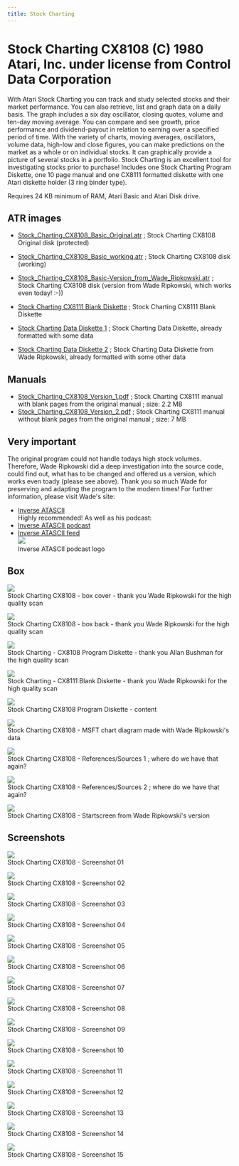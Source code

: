 ```yaml
---
title: Stock Charting
---
```

# Stock Charting CX8108 (C) 1980 Atari, Inc. under license from Control Data Corporation  
With Atari Stock Charting you can track and study selected stocks and their market performance. You can also retrieve, list and graph data on a daily basis. The graph includes a six day oscillator, closing quotes, volume and ten-day moving average. You can compare and see growth, price performance and dividend-payout in relation to earning over a specified period of time. With the variety of charts, moving averages, oscillators, volume data, high-low and close figures, you can make predictions on the market as a whole or on individual stocks. It can graphically provide a picture of several stocks in a portfolio. Stock Charting is an excellent tool for investigating stocks prior to purchase! Includes one Stock Charting Program Diskette, one 10 page manual and one CX8111 formatted diskette with one Atari diskette holder (3 ring binder type).  
  
Requires 24 KB minimum of RAM, Atari Basic and Atari Disk drive.  
## ATR images  
- [Stock_Charting_CX8108_Basic_Original.atr](attachments/Stock_Charting_CX8108_Basic_Original.atr) ; Stock Charting CX8108 Original disk (protected)  
- [Stock_Charting_CX8108_Basic_working.atr](attachments/Stock_Charting_CX8108_Basic_working.atr) ; Stock Charting CX8108 disk (working)  
- [Stock_Charting_CX8108_Basic-Version_from_Wade_Ripkowski.atr](attachments/Stock_Charting_CX8108_Basic-Version_from_Wade_Ripkowski.atr) ; Stock Charting CX8108 disk (version from Wade Ripkowski, which works even today! :-))  
- [Stock Charting CX8111 Blank Diskette](attachments/Blank_Diskette.atr) ; Stock Charting CX8111 Blank Diskette  
  
- [Stock Charting Data Diskette 1](attachments/Stock_Data_Diskette.atr) ; Stock Charting Data Diskette, already formatted with some data  
- [Stock Charting Data Diskette 2](attachments/Stock_Charting_Data_Diskette.atr) ; Stock Charting Data Diskette from Wade Ripkowski, already formatted with some other data  
## Manuals  
- [Stock_Charting_CX8108_Version_1.pdf](attachments/Stock_Charting_CX8108_Version_1.pdf) ; Stock Charting CX8111 manual with blank pages from the original manual ; size: 2.2 MB  
- [Stock_Charting_CX8108_Version_2.pdf](attachments/Stock_Charting_CX8108_Version_2.pdf) ; Stock Charting CX8111 manual without blank pages from the original manual ; size: 7 MB  
## Very important  
The original program could not handle todays high stock volumes. Therefore, Wade Ripkowski did a deep investigation into the source code, could find out, what has to be changed and offered us a version, which works even toady (please see above). Thank you so much Wade for preserving and adapting the program to the modern times! For further information, please visit Wade's site:  
- [Inverse ATASCII](http://inverseatascii.info/2015/02/10/s1e10-atari-stock-charting/)  
Highly recommended! As well as his podcast:  
- [Inverse ATASCII podcast](https://itunes.apple.com/de/podcast/inverse-atascii/id919358656?mt=2)  
- [Inverse ATASCII feed](http://feeds.feedburner.com/InverseAtascii)  
![](attachments/Inverse_ATASCII.jpg)  
Inverse ATASCII podcast logo  
## Box  
![](attachments/Cover.jpg)  
Stock Charting CX8108 - box cover - thank you Wade Ripkowski for the high quality scan  
  
![](attachments/Back.jpg)  
Stock Charting CX8108 - box back - thank you Wade Ripkowski for the high quality scan  
  
![](attachments/CX8108_Diskette.jpg)  
Stock Charting - CX8108 Program Diskette - thank you Allan Bushman for the high quality scan  
  
![](attachments/CX8111_Diskette.jpg)  
Stock Charting - CX8111 Blank Diskette - thank you Wade Ripkowski for the high quality scan  
  
![](attachments/Disc_Content.jpg)  
Stock Charting CX8108 Program Diskette - content  
  
![](attachments/MSFT.jpg)  
Stock Charting CX8108 - MSFT chart diagram made with Wade Ripkowski's data  
  
![](attachments/picture07.jpg)  
Stock Charting CX8108 - References/Sources 1 ; where do we have that again?  
  
![](attachments/picture08.jpg)  
Stock Charting CX8108 - References/Sources 2 ; where do we have that again?  
  
![](attachments/Startscreen.jpg)  
Stock Charting CX8108 - Startscreen from Wade Ripkowski's version  
## Screenshots  
![](attachments/screenshot01.jpg)  
Stock Charting CX8108 - Screenshot 01  
  
![](attachments/screenshot02.jpg)  
Stock Charting CX8108 - Screenshot 02  
  
![](attachments/screenshot03.jpg)  
Stock Charting CX8108 - Screenshot 03  
  
![](attachments/screenshot04.jpg)  
Stock Charting CX8108 - Screenshot 04  
  
![](attachments/screenshot05.jpg)  
Stock Charting CX8108 - Screenshot 05  
  
![](attachments/screenshot06.jpg)  
Stock Charting CX8108 - Screenshot 06  
  
![](attachments/screenshot07.jpg)  
Stock Charting CX8108 - Screenshot 07  
  
![](attachments/screenshot08.jpg)  
Stock Charting CX8108 - Screenshot 08  
  
![](attachments/screenshot09.jpg)  
Stock Charting CX8108 - Screenshot 09  
  
![](attachments/screenshot10.jpg)  
Stock Charting CX8108 - Screenshot 10  
  
![](attachments/screenshot11.jpg)  
Stock Charting CX8108 - Screenshot 11  
  
![](attachments/screenshot12.jpg)  
Stock Charting CX8108 - Screenshot 12  
  
![](attachments/screenshot13.jpg)  
Stock Charting CX8108 - Screenshot 13  
  
![](attachments/screenshot14.jpg)  
Stock Charting CX8108 - Screenshot 14  
  
![](attachments/screenshot15.jpg)  
Stock Charting CX8108 - Screenshot 15  
